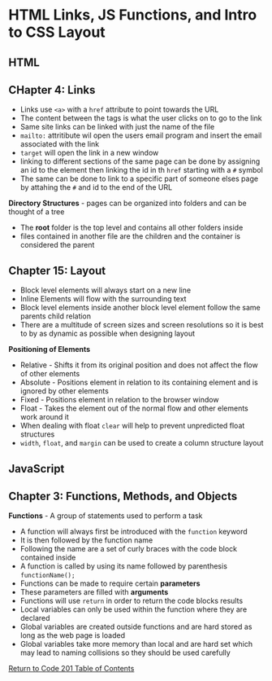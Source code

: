 # HTML Links, JS Functions, and Intro to CSS Layout

## HTML

## CHapter 4: Links

- Links use `<a>` with a `href` attribute to point towards the URL
- The content between the tags is what the user clicks on to go to the link
- Same site links can be linked with just the name of the file
- `mailto:` attritibute wil open the users email program and insert the email associated with the link
- `target` will open the link in a new window
- linking to different sections of the same page can be done by assigning an id to the element then linking the id in th `href` starting with a `#` symbol
- The same can be done to link to a specific part of someone elses page by attahing the `#` and id to the end of the URL


**Directory Structures** - pages can be organized into folders and can be thought of a tree

- The **root** folder is the top level and contains all other folders inside
- files contained in another file are the children and the container is considered the parent

## Chapter 15: Layout

- Block level elements will always start on a new line
- Inline Elements will flow with the surrounding text
- Block level elements inside another block level element follow the same parents child relation
- There are a multitude of screen sizes and screen resolutions so it is best to by as dynamic as possible when designing layout

**Positioning of Elements**

- Relative - Shifts it from its original position and does not affect the flow of other elements
- Absolute - Positions element in relation to its containing element and is ignored by other elements
- Fixed - Positions element in relation to the browser window
- Float - Takes the element out of the normal flow and other elements work around it
- When dealing with float `clear` will help to prevent unpredicted float structures
- `width`, `float`, and `margin` can be used to create a column structure layout  

## JavaScript

## Chapter 3: Functions, Methods, and Objects

**Functions** - A group of statements used to perform a task

- A function will always first be introduced with the `function` keyword
- It is then followed by the function name
- Following the name are a set of curly braces with the code block contained inside
- A function is called by using its name followed by parenthesis `functionName();`
- Functions can be made to require certain **parameters**
- These parameters are filled with **arguments**
- Functions will use `return` in order to return the code blocks results
- Local variables can only be used within the function where they are declared
- Global variables are created outside functions and are hard stored as long as the web page is loaded
- Global variables take more memory than local and are hard set which may lead to naming collisions so they should be used carefully

[Return to Code 201 Table of Contents](https://rogermreyes.github.io/Reading-Notes/Code-201-Reading-Notes)
